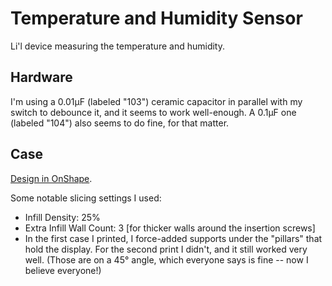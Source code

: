 # Temperature and Humidity Sensor

Li'l device measuring the temperature and humidity.

## Hardware

I'm using a 0.01µF (labeled "103") ceramic capacitor in parallel with my switch
to debounce it, and it seems to work well-enough. A 0.1µF one (labeled "104")
also seems to do fine, for that matter.

## Case

[Design in OnShape](https://cad.onshape.com/documents/e987645894743680e4f71a9c/w/7ab77c4f7e5b5df48522bfbd/e/d8782f551b3195f70bd8c6d7).

Some notable slicing settings I used:

* Infill Density: 25%
* Extra Infill Wall Count: 3 [for thicker walls around the insertion screws]
* In the first case I printed, I force-added supports under the "pillars" that
  hold the display. For the second print I didn't, and it still worked very
  well. (Those are on a 45° angle, which everyone says is fine -- now I
  believe everyone!)
